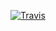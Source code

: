 [![Travis][build-badge]][build]

[build-badge]:https://travis-ci.org/2100992/SF_E1/master.png?style=flat-square

[build]:https://travis-ci.org/2100992/SF_E1
